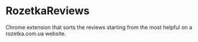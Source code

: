 # RozetkaReviews

Chrome extension that sorts the reviews starting from the most helpful on a rozetka.com.ua website. 
